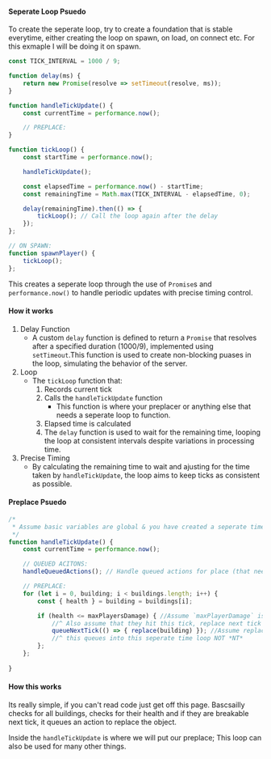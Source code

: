 
#### Seperate Loop Psuedo

To create the seperate loop, try to create a foundation that is stable everytime, either creating the loop on spawn, on load, on connect etc. For this exmaple I will be doing it on spawn. 

```js
const TICK_INTERVAL = 1000 / 9;

function delay(ms) {
    return new Promise(resolve => setTimeout(resolve, ms));
}

function handleTickUpdate() {
    const currentTime = performance.now();

    // PREPLACE:
}

function tickLoop() {
    const startTime = performance.now();

    handleTickUpdate();

    const elapsedTime = performance.now() - startTime;
    const remainingTime = Math.max(TICK_INTERVAL - elapsedTime, 0);

    delay(remainingTime).then(() => {
        tickLoop(); // Call the loop again after the delay
    });
};

// ON SPAWN:
function spawnPlayer() {
    tickLoop();
};

```

This creates a seperate loop through the use of `Promise`s and `performance.now()` to handle periodic updates with precise timing control. 

#### How it works

1. Delay Function
   * A custom `delay` function is defined to return a `Promise` that resolves after a specified duration (1000/9), implemented using `setTimeout`.This function is used to create non-blocking puases in the loop, simulating the behavior of the server.
2. Loop
   * The `tickLoop` function that:
        1. Records current tick
        2. Calls the `handleTickUpdate` function
           * This function is where your preplacer or anything else that needs a seperate loop to function.
        3. Elapsed time is calculated
        4. The `delay` function is used to wait for the remaining time, looping the loop at consistent intervals despite variations in processing time.
3. Precise Timing
   * By calculating the remaining time to wait and ajusting for the time taken by `handleTickUpdate`, the loop aims to keep ticks as consistent as possible.
  
#### Preplace Psuedo

```js
/*
 * Assume basic variables are global & you have created a seperate time loop
 */
function handleTickUpdate() {
    const currentTime = performance.now();

    // QUEUED ACITONS:
    handleQueuedActions(); // Handle queued actions for place (that need a sperate loop and don't need player value updates)

    // PREPLACE:
    for (let i = 0, building; i < buildings.length; i++) {
        const { health } = building = buildings[i];

        if (health <= maxPlayersDamage) { //Assume `maxPlayerDamage` is defined and inlcudes all player damage
            //^ Also assume that they hit this tick, replace next tick
            queueNextTick(() => { replace(building) }); //Assume replace & queueNextTick are defined
            //^ this queues into this seperate time loop NOT *NT*
        };
    };
  
}
```

#### How this works

Its really simple, if you can't read code just get off this page. Bascsailly checks for all buildings, checks for their health and if they are breakable next tick, it queues an action to replace the object.

Inside the `handleTickUpdate` is where we will put our preplace; This loop can also be used for many other things. 
